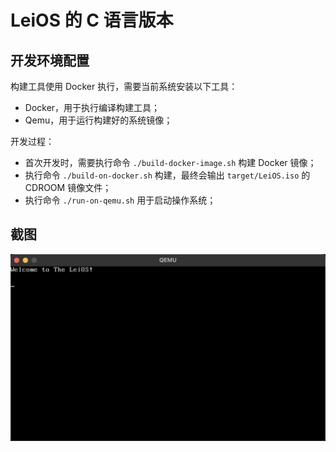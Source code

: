 # LeiOS 的 C 语言版本

## 开发环境配置

构建工具使用 Docker 执行，需要当前系统安装以下工具：

- Docker，用于执行编译构建工具；
- Qemu，用于运行构建好的系统镜像；

开发过程：

- 首次开发时，需要执行命令 `./build-docker-image.sh` 构建 Docker 镜像；
- 执行命令 `./build-on-docker.sh` 构建，最终会输出 `target/LeiOS.iso` 的 CDROOM 镜像文件；
- 执行命令 `./run-on-qemu.sh` 用于启动操作系统；

## 截图

<img src="screenshot.png" width="640px">
